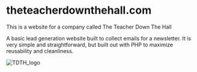 # theteacherdownthehall.com
This is a website for a company called The Teacher Down The Hall

A basic lead generation website built to collect emails for a newsletter. It is very simple and straightforward, but built out with PHP to maximize reusability and cleanliness.


![TDTH_logo](https://theteacherdownthehall.com/images/long_logo.png)
